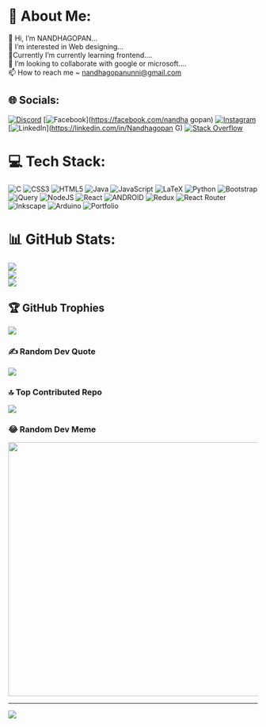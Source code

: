 # 💫 About Me:
👋 Hi, I’m NANDHAGOPAN...<br>👀 I’m interested in Web designing...<br>🌱Currently  I’m currently learning frontend....<br>💞️ I’m looking to collaborate with google or microsoft....<br>📫 How to reach me  ~ nandhagopanunni@gmail.com


## 🌐 Socials:
[![Discord](https://img.shields.io/badge/Discord-%237289DA.svg?logo=discord&logoColor=white)](https://discord.gg/Nandhagopan#1830) [![Facebook](https://img.shields.io/badge/Facebook-%231877F2.svg?logo=Facebook&logoColor=white)](https://facebook.com/nandha gopan) [![Instagram](https://img.shields.io/badge/Instagram-%23E4405F.svg?logo=Instagram&logoColor=white)](https://instagram.com/numis_locky) [![LinkedIn](https://img.shields.io/badge/LinkedIn-%230077B5.svg?logo=linkedin&logoColor=white)](https://linkedin.com/in/Nandhagopan G) [![Stack Overflow](https://img.shields.io/badge/-Stackoverflow-FE7A16?logo=stack-overflow&logoColor=white)](https://stackoverflow.com/users/Nandhagopan) 

# 💻 Tech Stack:
![C](https://img.shields.io/badge/c-%2300599C.svg?style=for-the-badge&logo=c&logoColor=white) ![CSS3](https://img.shields.io/badge/css3-%231572B6.svg?style=for-the-badge&logo=css3&logoColor=white) ![HTML5](https://img.shields.io/badge/html5-%23E34F26.svg?style=for-the-badge&logo=html5&logoColor=white) ![Java](https://img.shields.io/badge/java-%23ED8B00.svg?style=for-the-badge&logo=java&logoColor=white) ![JavaScript](https://img.shields.io/badge/javascript-%23323330.svg?style=for-the-badge&logo=javascript&logoColor=%23F7DF1E) ![LaTeX](https://img.shields.io/badge/latex-%23008080.svg?style=for-the-badge&logo=latex&logoColor=white) ![Python](https://img.shields.io/badge/python-3670A0?style=for-the-badge&logo=python&logoColor=ffdd54) ![Bootstrap](https://img.shields.io/badge/bootstrap-%23563D7C.svg?style=for-the-badge&logo=bootstrap&logoColor=white) ![jQuery](https://img.shields.io/badge/jquery-%230769AD.svg?style=for-the-badge&logo=jquery&logoColor=white) ![NodeJS](https://img.shields.io/badge/node.js-6DA55F?style=for-the-badge&logo=node.js&logoColor=white) ![React](https://img.shields.io/badge/react-%2320232a.svg?style=for-the-badge&logo=react&logoColor=%2361DAFB) ![ANDROID](https://img.shields.io/badge/android-%2320232a.svg?style=for-the-badge&logo=android&logoColor=%a4c639) ![Redux](https://img.shields.io/badge/redux-%23593d88.svg?style=for-the-badge&logo=redux&logoColor=white) ![React Router](https://img.shields.io/badge/React_Router-CA4245?style=for-the-badge&logo=react-router&logoColor=white) ![Inkscape](https://img.shields.io/badge/Inkscape-e0e0e0?style=for-the-badge&logo=inkscape&logoColor=080A13) ![Arduino](https://img.shields.io/badge/-Arduino-00979D?style=for-the-badge&logo=Arduino&logoColor=white) ![Portfolio](https://img.shields.io/badge/Portfolio-%23000000.svg?style=for-the-badge&logo=firefox&logoColor=#FF7139)
# 📊 GitHub Stats:
![](https://github-readme-stats.vercel.app/api?username=Nandhagopan10&theme=radical&hide_border=true&include_all_commits=true&count_private=false)<br/>
![](https://github-readme-streak-stats.herokuapp.com/?user=Nandhagopan10&theme=radical&hide_border=true)<br/>
![](https://github-readme-stats.vercel.app/api/top-langs/?username=Nandhagopan10&theme=radical&hide_border=true&include_all_commits=true&count_private=false&layout=compact)

## 🏆 GitHub Trophies
![](https://github-profile-trophy.vercel.app/?username=Nandhagopan10&theme=radical&no-frame=true&no-bg=false&margin-w=4)

### ✍️ Random Dev Quote
![](https://quotes-github-readme.vercel.app/api?type=horizontal&theme=radical)

### 🔝 Top Contributed Repo
![](https://github-contributor-stats.vercel.app/api?username=Nandhagopan10&limit=5&theme=radical&combine_all_yearly_contributions=true)

### 😂 Random Dev Meme
<img src="https://rm.up.railway.app/" width="512px"/>

---
[![](https://visitcount.itsvg.in/api?id=Nandhagopan10&icon=5&color=4)](https://visitcount.itsvg.in)

<!-- Proudly created with GPRM ( https://gprm.itsvg.in ) -->
